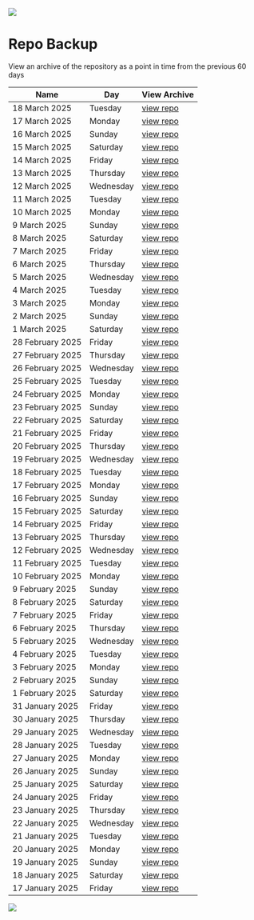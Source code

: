 ![](../../reports/img/header.jpg)

# Repo Backup

View an archive of the repository as a point in time from the previous 60 days


| Name                 | Day         |View Archive              |
| -------------------- |-------------|-------------------------|
| 18 March 2025    | Tuesday    | [view repo](https://github.com/Peter-Piek/PUBLIC-Subscription-Backup/tree/HEAD@%7B2025-3-18%7D)    |
| 17 March 2025    | Monday    | [view repo](https://github.com/Peter-Piek/PUBLIC-Subscription-Backup/tree/HEAD@%7B2025-3-17%7D)    |
| 16 March 2025    | Sunday    | [view repo](https://github.com/Peter-Piek/PUBLIC-Subscription-Backup/tree/HEAD@%7B2025-3-16%7D)    |
| 15 March 2025    | Saturday    | [view repo](https://github.com/Peter-Piek/PUBLIC-Subscription-Backup/tree/HEAD@%7B2025-3-15%7D)    |
| 14 March 2025    | Friday    | [view repo](https://github.com/Peter-Piek/PUBLIC-Subscription-Backup/tree/HEAD@%7B2025-3-14%7D)    |
| 13 March 2025    | Thursday    | [view repo](https://github.com/Peter-Piek/PUBLIC-Subscription-Backup/tree/HEAD@%7B2025-3-13%7D)    |
| 12 March 2025    | Wednesday    | [view repo](https://github.com/Peter-Piek/PUBLIC-Subscription-Backup/tree/HEAD@%7B2025-3-12%7D)    |
| 11 March 2025    | Tuesday    | [view repo](https://github.com/Peter-Piek/PUBLIC-Subscription-Backup/tree/HEAD@%7B2025-3-11%7D)    |
| 10 March 2025    | Monday    | [view repo](https://github.com/Peter-Piek/PUBLIC-Subscription-Backup/tree/HEAD@%7B2025-3-10%7D)    |
| 9 March 2025    | Sunday    | [view repo](https://github.com/Peter-Piek/PUBLIC-Subscription-Backup/tree/HEAD@%7B2025-3-9%7D)    |
| 8 March 2025    | Saturday    | [view repo](https://github.com/Peter-Piek/PUBLIC-Subscription-Backup/tree/HEAD@%7B2025-3-8%7D)    |
| 7 March 2025    | Friday    | [view repo](https://github.com/Peter-Piek/PUBLIC-Subscription-Backup/tree/HEAD@%7B2025-3-7%7D)    |
| 6 March 2025    | Thursday    | [view repo](https://github.com/Peter-Piek/PUBLIC-Subscription-Backup/tree/HEAD@%7B2025-3-6%7D)    |
| 5 March 2025    | Wednesday    | [view repo](https://github.com/Peter-Piek/PUBLIC-Subscription-Backup/tree/HEAD@%7B2025-3-5%7D)    |
| 4 March 2025    | Tuesday    | [view repo](https://github.com/Peter-Piek/PUBLIC-Subscription-Backup/tree/HEAD@%7B2025-3-4%7D)    |
| 3 March 2025    | Monday    | [view repo](https://github.com/Peter-Piek/PUBLIC-Subscription-Backup/tree/HEAD@%7B2025-3-3%7D)    |
| 2 March 2025    | Sunday    | [view repo](https://github.com/Peter-Piek/PUBLIC-Subscription-Backup/tree/HEAD@%7B2025-3-2%7D)    |
| 1 March 2025    | Saturday    | [view repo](https://github.com/Peter-Piek/PUBLIC-Subscription-Backup/tree/HEAD@%7B2025-3-1%7D)    |
| 28 February 2025    | Friday    | [view repo](https://github.com/Peter-Piek/PUBLIC-Subscription-Backup/tree/HEAD@%7B2025-2-28%7D)    |
| 27 February 2025    | Thursday    | [view repo](https://github.com/Peter-Piek/PUBLIC-Subscription-Backup/tree/HEAD@%7B2025-2-27%7D)    |
| 26 February 2025    | Wednesday    | [view repo](https://github.com/Peter-Piek/PUBLIC-Subscription-Backup/tree/HEAD@%7B2025-2-26%7D)    |
| 25 February 2025    | Tuesday    | [view repo](https://github.com/Peter-Piek/PUBLIC-Subscription-Backup/tree/HEAD@%7B2025-2-25%7D)    |
| 24 February 2025    | Monday    | [view repo](https://github.com/Peter-Piek/PUBLIC-Subscription-Backup/tree/HEAD@%7B2025-2-24%7D)    |
| 23 February 2025    | Sunday    | [view repo](https://github.com/Peter-Piek/PUBLIC-Subscription-Backup/tree/HEAD@%7B2025-2-23%7D)    |
| 22 February 2025    | Saturday    | [view repo](https://github.com/Peter-Piek/PUBLIC-Subscription-Backup/tree/HEAD@%7B2025-2-22%7D)    |
| 21 February 2025    | Friday    | [view repo](https://github.com/Peter-Piek/PUBLIC-Subscription-Backup/tree/HEAD@%7B2025-2-21%7D)    |
| 20 February 2025    | Thursday    | [view repo](https://github.com/Peter-Piek/PUBLIC-Subscription-Backup/tree/HEAD@%7B2025-2-20%7D)    |
| 19 February 2025    | Wednesday    | [view repo](https://github.com/Peter-Piek/PUBLIC-Subscription-Backup/tree/HEAD@%7B2025-2-19%7D)    |
| 18 February 2025    | Tuesday    | [view repo](https://github.com/Peter-Piek/PUBLIC-Subscription-Backup/tree/HEAD@%7B2025-2-18%7D)    |
| 17 February 2025    | Monday    | [view repo](https://github.com/Peter-Piek/PUBLIC-Subscription-Backup/tree/HEAD@%7B2025-2-17%7D)    |
| 16 February 2025    | Sunday    | [view repo](https://github.com/Peter-Piek/PUBLIC-Subscription-Backup/tree/HEAD@%7B2025-2-16%7D)    |
| 15 February 2025    | Saturday    | [view repo](https://github.com/Peter-Piek/PUBLIC-Subscription-Backup/tree/HEAD@%7B2025-2-15%7D)    |
| 14 February 2025    | Friday    | [view repo](https://github.com/Peter-Piek/PUBLIC-Subscription-Backup/tree/HEAD@%7B2025-2-14%7D)    |
| 13 February 2025    | Thursday    | [view repo](https://github.com/Peter-Piek/PUBLIC-Subscription-Backup/tree/HEAD@%7B2025-2-13%7D)    |
| 12 February 2025    | Wednesday    | [view repo](https://github.com/Peter-Piek/PUBLIC-Subscription-Backup/tree/HEAD@%7B2025-2-12%7D)    |
| 11 February 2025    | Tuesday    | [view repo](https://github.com/Peter-Piek/PUBLIC-Subscription-Backup/tree/HEAD@%7B2025-2-11%7D)    |
| 10 February 2025    | Monday    | [view repo](https://github.com/Peter-Piek/PUBLIC-Subscription-Backup/tree/HEAD@%7B2025-2-10%7D)    |
| 9 February 2025    | Sunday    | [view repo](https://github.com/Peter-Piek/PUBLIC-Subscription-Backup/tree/HEAD@%7B2025-2-9%7D)    |
| 8 February 2025    | Saturday    | [view repo](https://github.com/Peter-Piek/PUBLIC-Subscription-Backup/tree/HEAD@%7B2025-2-8%7D)    |
| 7 February 2025    | Friday    | [view repo](https://github.com/Peter-Piek/PUBLIC-Subscription-Backup/tree/HEAD@%7B2025-2-7%7D)    |
| 6 February 2025    | Thursday    | [view repo](https://github.com/Peter-Piek/PUBLIC-Subscription-Backup/tree/HEAD@%7B2025-2-6%7D)    |
| 5 February 2025    | Wednesday    | [view repo](https://github.com/Peter-Piek/PUBLIC-Subscription-Backup/tree/HEAD@%7B2025-2-5%7D)    |
| 4 February 2025    | Tuesday    | [view repo](https://github.com/Peter-Piek/PUBLIC-Subscription-Backup/tree/HEAD@%7B2025-2-4%7D)    |
| 3 February 2025    | Monday    | [view repo](https://github.com/Peter-Piek/PUBLIC-Subscription-Backup/tree/HEAD@%7B2025-2-3%7D)    |
| 2 February 2025    | Sunday    | [view repo](https://github.com/Peter-Piek/PUBLIC-Subscription-Backup/tree/HEAD@%7B2025-2-2%7D)    |
| 1 February 2025    | Saturday    | [view repo](https://github.com/Peter-Piek/PUBLIC-Subscription-Backup/tree/HEAD@%7B2025-2-1%7D)    |
| 31 January 2025    | Friday    | [view repo](https://github.com/Peter-Piek/PUBLIC-Subscription-Backup/tree/HEAD@%7B2025-1-31%7D)    |
| 30 January 2025    | Thursday    | [view repo](https://github.com/Peter-Piek/PUBLIC-Subscription-Backup/tree/HEAD@%7B2025-1-30%7D)    |
| 29 January 2025    | Wednesday    | [view repo](https://github.com/Peter-Piek/PUBLIC-Subscription-Backup/tree/HEAD@%7B2025-1-29%7D)    |
| 28 January 2025    | Tuesday    | [view repo](https://github.com/Peter-Piek/PUBLIC-Subscription-Backup/tree/HEAD@%7B2025-1-28%7D)    |
| 27 January 2025    | Monday    | [view repo](https://github.com/Peter-Piek/PUBLIC-Subscription-Backup/tree/HEAD@%7B2025-1-27%7D)    |
| 26 January 2025    | Sunday    | [view repo](https://github.com/Peter-Piek/PUBLIC-Subscription-Backup/tree/HEAD@%7B2025-1-26%7D)    |
| 25 January 2025    | Saturday    | [view repo](https://github.com/Peter-Piek/PUBLIC-Subscription-Backup/tree/HEAD@%7B2025-1-25%7D)    |
| 24 January 2025    | Friday    | [view repo](https://github.com/Peter-Piek/PUBLIC-Subscription-Backup/tree/HEAD@%7B2025-1-24%7D)    |
| 23 January 2025    | Thursday    | [view repo](https://github.com/Peter-Piek/PUBLIC-Subscription-Backup/tree/HEAD@%7B2025-1-23%7D)    |
| 22 January 2025    | Wednesday    | [view repo](https://github.com/Peter-Piek/PUBLIC-Subscription-Backup/tree/HEAD@%7B2025-1-22%7D)    |
| 21 January 2025    | Tuesday    | [view repo](https://github.com/Peter-Piek/PUBLIC-Subscription-Backup/tree/HEAD@%7B2025-1-21%7D)    |
| 20 January 2025    | Monday    | [view repo](https://github.com/Peter-Piek/PUBLIC-Subscription-Backup/tree/HEAD@%7B2025-1-20%7D)    |
| 19 January 2025    | Sunday    | [view repo](https://github.com/Peter-Piek/PUBLIC-Subscription-Backup/tree/HEAD@%7B2025-1-19%7D)    |
| 18 January 2025    | Saturday    | [view repo](https://github.com/Peter-Piek/PUBLIC-Subscription-Backup/tree/HEAD@%7B2025-1-18%7D)    |
| 17 January 2025    | Friday    | [view repo](https://github.com/Peter-Piek/PUBLIC-Subscription-Backup/tree/HEAD@%7B2025-1-17%7D)    |

![](../../reports/img/logo.jpg)
